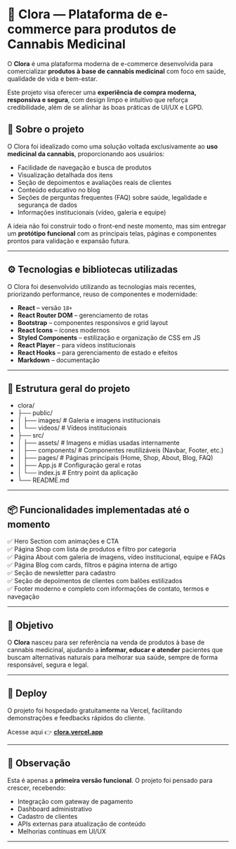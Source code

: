 # 🌿 Clora — Plataforma de e-commerce para produtos de Cannabis Medicinal

O **Clora** é uma plataforma moderna de e-commerce desenvolvida para comercializar **produtos à base de cannabis medicinal** com foco em saúde, qualidade de vida e bem-estar.

Este projeto visa oferecer uma **experiência de compra moderna, responsiva e segura**, com design limpo e intuitivo que reforça credibilidade, além de se alinhar às boas práticas de UI/UX e LGPD.

## 📝 Sobre o projeto

O Clora foi idealizado como uma solução voltada exclusivamente ao **uso medicinal da cannabis**, proporcionando aos usuários:
- Facilidade de navegação e busca de produtos
- Visualização detalhada dos itens
- Seção de depoimentos e avaliações reais de clientes
- Conteúdo educativo no blog
- Seções de perguntas frequentes (FAQ) sobre saúde, legalidade e segurança de dados
- Informações institucionais (vídeo, galeria e equipe)

A ideia não foi construir todo o front-end neste momento, mas sim entregar um **protótipo funcional** com as principais telas, páginas e componentes prontos para validação e expansão futura.

---

## ⚙️ Tecnologias e bibliotecas utilizadas

O Clora foi desenvolvido utilizando as tecnologias mais recentes, priorizando performance, reuso de componentes e modernidade:

- **React** – versão `18+`
- **React Router DOM** – gerenciamento de rotas
- **Bootstrap** – componentes responsivos e grid layout
- **React Icons** – ícones modernos
- **Styled Components** – estilização e organização de CSS em JS
- **React Player** – para vídeos institucionais
- **React Hooks** – para gerenciamento de estado e efeitos
- **Markdown** – documentação

---

## 📁 Estrutura geral do projeto

- clora/
- ├── public/
- │ ├── images/ # Galeria e imagens institucionais
- │ └── videos/ # Vídeos institucionais
- ├── src/
- │ ├── assets/ # Imagens e mídias usadas internamente
- │ ├── components/ # Componentes reutilizáveis (Navbar, Footer, etc.)
- │ ├── pages/ # Páginas principais (Home, Shop, About, Blog, FAQ)
- │ ├── App.js # Configuração geral e rotas
- │ └── index.js # Entry point da aplicação
- └── README.md

---

## 📦 Funcionalidades implementadas até o momento

✅ Hero Section com animações e CTA  
✅ Página Shop com lista de produtos e filtro por categoria  
✅ Página About com galeria de imagens, vídeo institucional, equipe e FAQs  
✅ Página Blog com cards, filtros e página interna de artigo  
✅ Seção de newsletter para cadastro  
✅ Seção de depoimentos de clientes com balões estilizados  
✅ Footer moderno e completo com informações de contato, termos e navegação

---

## 🌱 Objetivo

O **Clora** nasceu para ser referência na venda de produtos à base de cannabis medicinal, ajudando a **informar, educar e atender** pacientes que buscam alternativas naturais para melhorar sua saúde, sempre de forma responsável, segura e legal.

---

## 🚀 Deploy

O projeto foi hospedado gratuitamente na Vercel, facilitando demonstrações e feedbacks rápidos do cliente.

Acesse aqui 👉 **[clora.vercel.app](https://clora.vercel.app)** 

---

## 📌 Observação

Esta é apenas a **primeira versão funcional**. O projeto foi pensado para crescer, recebendo:
- Integração com gateway de pagamento
- Dashboard administrativo
- Cadastro de clientes
- APIs externas para atualização de conteúdo
- Melhorias contínuas em UI/UX

---
